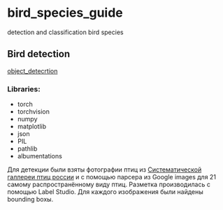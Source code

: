 # bird_species_guide
detection and classification bird species

## Bird detection

[object_detecrtion](https://github.com/LadaChernenko/bird_species_guide/tree/main/object_detecrtion)
### Libraries:
* torch
* torchvision
* numpy
* matplotlib
* json
* PIL
* pathlib
* albumentations

Для детекции были взяты фотографии птиц из [Систематической галлереи птиц россии](http://www.rbcu.ru/birdclass/) и с помощью парсера из Google images для 21 самому распространённому виду птиц.
Разметка производилась с помощью Label Studio. Для каждого изображения были найдены bounding boxы.

